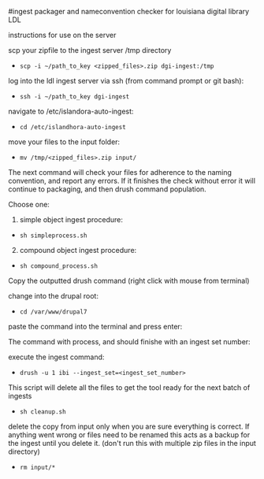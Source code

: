 #ingest packager and nameconvention checker for louisiana digital library LDL

instructions for use on the server

scp your zipfile to the ingest server /tmp directory

- ```scp -i ~/path_to_key <zipped_files>.zip dgi-ingest:/tmp```

log into the ldl ingest server via ssh (from command prompt or git bash):

- ```ssh -i ~/path_to_key dgi-ingest```

navigate to /etc/islandora-auto-ingest:

- ```cd /etc/islandhora-auto-ingest```

move your files to the input folder:

- ```mv /tmp/<zipped_files>.zip input/```



The next command will check your files for adherence to the naming convention, and report any errors.
If it finishes the check without error it will continue to packaging, and then drush command population.

Choose one:

1.  simple object ingest procedure:

- ```sh simpleprocess.sh```

2.  compound object ingest procedure:

- ```sh compound_process.sh```



Copy the outputted drush command (right click with mouse from terminal)


change into the drupal root:

- ```cd /var/www/drupal7```

paste the command into the terminal and press enter:

The command with process, and should finishe with an ingest set number:

execute the ingest command:

- ```drush -u 1 ibi --ingest_set=<ingest_set_number>```

This script will delete all the files to get the tool ready for the next batch of ingests

- ```sh cleanup.sh```

delete the copy from input only when you are sure everything is correct. If anything went wrong or files need to be renamed this acts as a backup for the ingest until you delete it. (don't run this with multiple zip files in the input directory)

- ```rm input/*```




